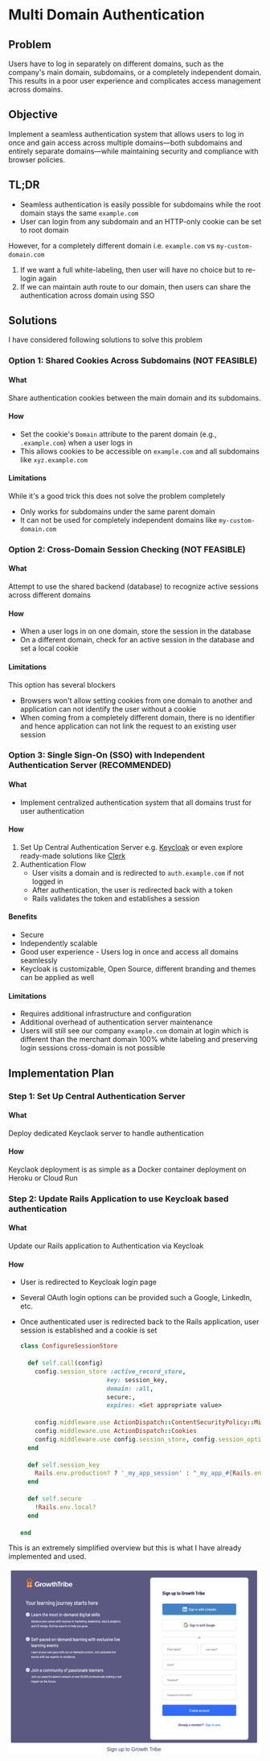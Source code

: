 # Multi Domain Authentication

## Problem

Users have to log in separately on different domains, such as the company's main domain, subdomains, or a completely
independent domain. This results in a poor user experience and complicates access management across domains.

## Objective

Implement a seamless authentication system that allows users to log in once and gain access across multiple
domains—both subdomains and entirely separate domains—while maintaining security and compliance with browser policies.

## TL;DR

- Seamless authentication is easily possible for subdomains while the root domain stays the same `example.com`
- User can login from any subdomain and an HTTP-only cookie can be set to root domain

However, for a completely different domain i.e. `example.com` vs `my-custom-domain.com`

1. If we want a full white-labeling, then user will have no choice but to re-login again
2. If we can maintain auth route to our domain, then users can share the authentication across domain using SSO

## Solutions

I have considered following solutions to solve this problem

### Option 1: Shared Cookies Across Subdomains (NOT FEASIBLE)

#### What

Share authentication cookies between the main domain and its subdomains.

#### How

- Set the cookie's `Domain` attribute to the parent domain (e.g., `.example.com`) when a user logs in
- This allows cookies to be accessible on `example.com` and all subdomains like `xyz.example.com`

#### Limitations

While it's a good trick this does not solve the problem completely

- Only works for subdomains under the same parent domain
- It can not be used for completely independent domains like `my-custom-domain.com`

### Option 2: Cross-Domain Session Checking (NOT FEASIBLE)

#### What

Attempt to use the shared backend (database) to recognize active sessions across different domains

#### How

- When a user logs in on one domain, store the session in the database
- On a different domain, check for an active session in the database and set a local cookie

#### Limitations

This option has several blockers

- Browsers won't allow setting cookies from one domain to another and application can not identify the user without a cookie
- When coming from a completely different domain, there is no identifier and hence application
  can not link the request to an existing user session

### Option 3: Single Sign-On (SSO) with Independent Authentication Server (RECOMMENDED)

#### What

- Implement centralized authentication system that all domains trust for user authentication

#### How

1. Set Up Central Authentication Server e.g. [Keycloak](https://www.keycloak.org/) or even explore ready-made solutions like [Clerk](https://clerk.com/)
2. Authentication Flow
   - User visits a domain and is redirected to `auth.example.com` if not logged in
   - After authentication, the user is redirected back with a token
   - Rails validates the token and establishes a session

#### Benefits

- Secure
- Independently scalable
- Good user experience - Users log in once and access all domains seamlessly
- Keycloak is customizable, Open Source, different branding and themes can be applied as well

#### Limitations

- Requires additional infrastructure and configuration
- Additional overhead of authentication server maintenance
- Users will still see our company `example.com` domain at login which is different than the merchant domain
  100% white labeling and preserving login sessions cross-domain is not possible

## Implementation Plan

### Step 1: Set Up Central Authentication Server

#### What

Deploy dedicated Keyclaok server to handle authentication

#### How

Keyclaok deployment is as simple as a Docker container deployment on Heroku or Cloud Run

### Step 2: Update Rails Application to use Keycloak based authentication

#### What

Update our Rails application to Authentication via Keycloak

#### How

- User is redirected to Keycloak login page
- Several OAuth login options can be provided such a Google, LinkedIn, etc.
- Once authenticated user is redirected back to the Rails application, user session is established and a cookie is set

  ```ruby
  class ConfigureSessionStore

    def self.call(config)
      config.session_store :active_record_store,
                          key: session_key,
                          domain: :all,
                          secure:,
                          expires: <Set appropriate value>

      config.middleware.use ActionDispatch::ContentSecurityPolicy::Middleware
      config.middleware.use ActionDispatch::Cookies
      config.middleware.use config.session_store, config.session_options
    end

    def self.session_key
      Rails.env.production? ? '_my_app_session' : "_my_app_#{Rails.env}_session"
    end

    def self.secure
      !Rails.env.local?
    end

  end
  ```

This is an extremely simplified overview but this is what I have already implemented and used.

![Keycloak login page](keycloak_login_page.png)